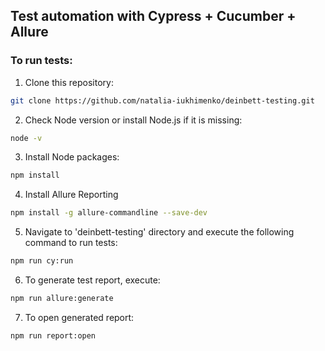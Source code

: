 ## Test automation with Cypress + Cucumber + Allure

### To run tests:

1. Clone this repository:

```sh
git clone https://github.com/natalia-iukhimenko/deinbett-testing.git
```

2. Check Node version or install Node.js if it is missing:

```sh
node -v
```

3. Install Node packages:

```sh
npm install
```

4. Install Allure Reporting

```sh
npm install -g allure-commandline --save-dev
```

5. Navigate to 'deinbett-testing' directory and execute the following command to run tests:

```sh
npm run cy:run
```

6. To generate test report, execute:

```sh
npm run allure:generate
```

7. To open generated report:

```sh
npm run report:open
```